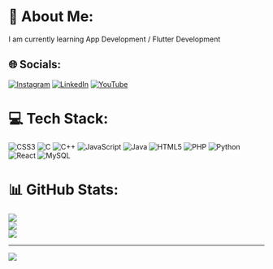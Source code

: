 # 💫 About Me:
I am currently learning App Development / Flutter Development


## 🌐 Socials:
[![Instagram](https://img.shields.io/badge/Instagram-%23E4405F.svg?logo=Instagram&logoColor=white)](https://instagram.com/Amazer1404) [![LinkedIn](https://img.shields.io/badge/LinkedIn-%230077B5.svg?logo=linkedin&logoColor=white)](https://linkedin.com/in/amazer1404) [![YouTube](https://img.shields.io/badge/YouTube-%23FF0000.svg?logo=YouTube&logoColor=white)](https://youtube.com/@Amazer1404) 

# 💻 Tech Stack:
![CSS3](https://img.shields.io/badge/css3-%231572B6.svg?style=for-the-badge&logo=css3&logoColor=white) ![C](https://img.shields.io/badge/c-%2300599C.svg?style=for-the-badge&logo=c&logoColor=white) ![C++](https://img.shields.io/badge/c++-%2300599C.svg?style=for-the-badge&logo=c%2B%2B&logoColor=white) ![JavaScript](https://img.shields.io/badge/javascript-%23323330.svg?style=for-the-badge&logo=javascript&logoColor=%23F7DF1E) ![Java](https://img.shields.io/badge/java-%23ED8B00.svg?style=for-the-badge&logo=openjdk&logoColor=white) ![HTML5](https://img.shields.io/badge/html5-%23E34F26.svg?style=for-the-badge&logo=html5&logoColor=white) ![PHP](https://img.shields.io/badge/php-%23777BB4.svg?style=for-the-badge&logo=php&logoColor=white) ![Python](https://img.shields.io/badge/python-3670A0?style=for-the-badge&logo=python&logoColor=ffdd54) ![React](https://img.shields.io/badge/react-%2320232a.svg?style=for-the-badge&logo=react&logoColor=%2361DAFB) ![MySQL](https://img.shields.io/badge/mysql-4479A1.svg?style=for-the-badge&logo=mysql&logoColor=white)
# 📊 GitHub Stats:
![](https://github-readme-stats.vercel.app/api?username=amazer1404&theme=shadow_blue&hide_border=false&include_all_commits=true&count_private=true)<br/>
![](https://github-readme-streak-stats.herokuapp.com/?user=amazer1404&theme=shadow_blue&hide_border=false)<br/>
![](https://github-readme-stats.vercel.app/api/top-langs/?username=amazer1404&theme=shadow_blue&hide_border=false&include_all_commits=true&count_private=true&layout=compact)

---
[![](https://visitcount.itsvg.in/api?id=amazer1404&icon=4&color=0)](https://visitcount.itsvg.in)

<!-- Proudly created with GPRM ( https://gprm.itsvg.in ) -->
